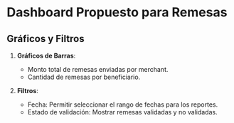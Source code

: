
# Dashboard Propuesto para Remesas

## Gráficos y Filtros

1. **Gráficos de Barras**:
   - Monto total de remesas enviadas por merchant.
   - Cantidad de remesas por beneficiario.

2. **Filtros**:
   - Fecha: Permitir seleccionar el rango de fechas para los reportes.
   - Estado de validación: Mostrar remesas validadas y no validadas.